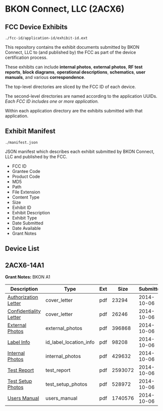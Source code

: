 # BKON Connect, LLC (2ACX6)
## FCC Device Exhibits

```
./fcc-id/application-id/exhibit-id.ext
```

This repository contains the exhibit documents submitted by BKON Connect, LLC to (and published by) the FCC as part of the device certification process.

These exhibits can include **internal photos**, **external photos**, **RF test reports**, **block diagrams**, **operational descriptions**, **schematics**, **user manuals**, and various **correspondence**.

The top-level directories are sliced by the FCC ID of each device.

The second-level directories are named according to the application UUIDs. *Each FCC ID includes one or more application.*

Within each application directory are the exhibits submitted with that application. 

## Exhibit Manifest

```
./manifest.json
```

JSON manifest which describes each exhibit submitted by BKON Connect, LLC and published by the FCC.

- FCC ID
- Grantee Code
- Product Code
- MD5
- Path
- File Extension
- Content Type
- Size
- Exhibit ID
- Exhibit Description
- Exhibit Type
- Date Submitted
- Date Available
- Grant Notes

## Device List
## 2ACX6-14A1
**Grant Notes:** BKON A1

| Description | Type | Ext | Size | Submitted | Available |
| ----------- | ---- | --- | ---- | --------- | --------- |
| [Authorization Letter](2ACX6-14A1/e7ee74505da94931b16a35d03f7f837b/2411030.pdf) | cover_letter | pdf | 23294 | 2014-10-06 | 2014-10-06 |
| [Confidentiality Letter](2ACX6-14A1/e7ee74505da94931b16a35d03f7f837b/2411031.pdf) | cover_letter | pdf | 26246 | 2014-10-06 | 2014-10-06 |
| [External Photos](2ACX6-14A1/e7ee74505da94931b16a35d03f7f837b/2411029.pdf) | external_photos | pdf | 396868 | 2014-10-06 | 2014-10-06 |
| [Label Info](2ACX6-14A1/e7ee74505da94931b16a35d03f7f837b/2411034.pdf) | id_label_location_info | pdf | 98208 | 2014-10-06 | 2014-10-06 |
| [Internal Photos](2ACX6-14A1/e7ee74505da94931b16a35d03f7f837b/2411033.pdf) | internal_photos | pdf | 429632 | 2014-10-06 | 2014-10-06 |
| [Test Report](2ACX6-14A1/e7ee74505da94931b16a35d03f7f837b/2411032.pdf) | test_report | pdf | 2593072 | 2014-10-06 | 2014-10-06 |
| [Test Setup Photos](2ACX6-14A1/e7ee74505da94931b16a35d03f7f837b/2411035.pdf) | test_setup_photos | pdf | 528972 | 2014-10-06 | 2014-10-06 |
| [Users Manual](2ACX6-14A1/e7ee74505da94931b16a35d03f7f837b/2411036.pdf) | users_manual | pdf | 1740576 | 2014-10-06 | 2014-10-06 |
